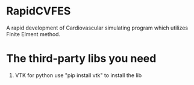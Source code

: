 # RapidCVFES
A rapid development of Cardiovascular simulating program which utilizes Finite Elment method.

# The third-party libs you need
1) VTK for python
use "pip install vtk" to install the lib

